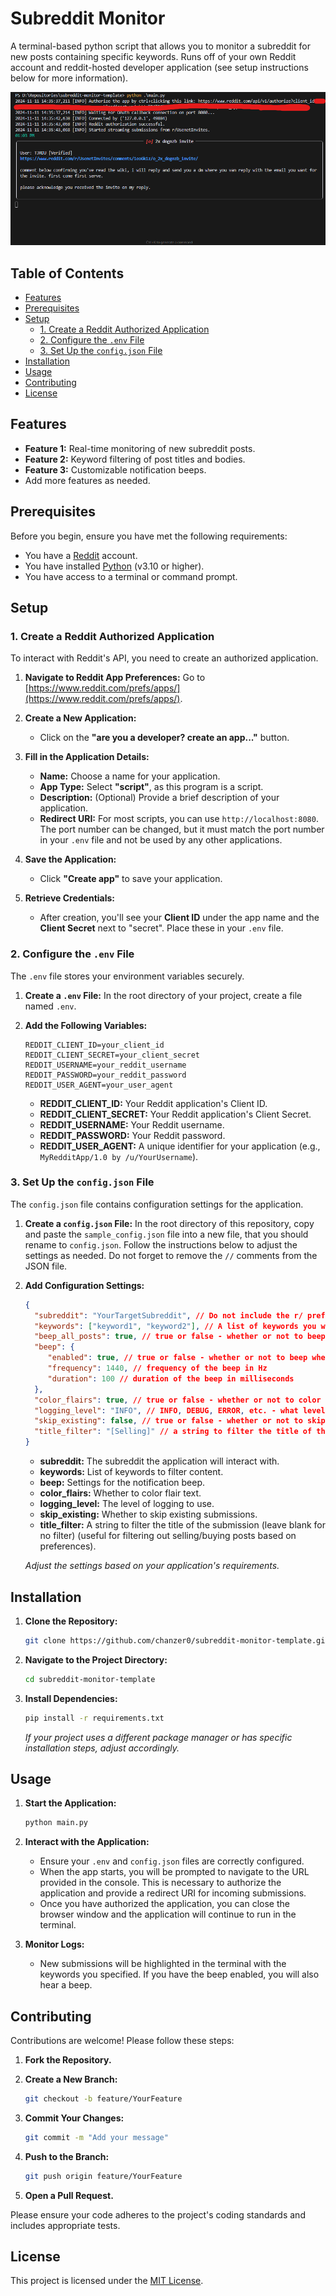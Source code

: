 # Subreddit Monitor

A terminal-based python script that allows you to monitor a subreddit for new posts containing specific keywords. Runs off of your own Reddit account and reddit-hosted developer application (see setup instructions below for more information).

![Example usage image](example_usage.png)

## Table of Contents

- [Features](#features)
- [Prerequisites](#prerequisites)
- [Setup](#setup)
  - [1. Create a Reddit Authorized Application](#1-create-a-reddit-authorized-application)
  - [2. Configure the `.env` File](#2-configure-the-env-file)
  - [3. Set Up the `config.json` File](#3-set-up-the-configjson-file)
- [Installation](#installation)
- [Usage](#usage)
- [Contributing](#contributing)
- [License](#license)

## Features

- **Feature 1:** Real-time monitoring of new subreddit posts.
- **Feature 2:** Keyword filtering of post titles and bodies.
- **Feature 3:** Customizable notification beeps.
- Add more features as needed.

## Prerequisites

Before you begin, ensure you have met the following requirements:

- You have a [Reddit](https://www.reddit.com/) account.
- You have installed [Python](https://www.python.org/) (v3.10 or higher).
- You have access to a terminal or command prompt.

## Setup

### 1. Create a Reddit Authorized Application

To interact with Reddit's API, you need to create an authorized application.

1. **Navigate to Reddit App Preferences:**
   Go to [https://www.reddit.com/prefs/apps/](https://www.reddit.com/prefs/apps/).

2. **Create a New Application:**
   - Click on the **"are you a developer? create an app..."** button.
   
3. **Fill in the Application Details:**
   - **Name:** Choose a name for your application.
   - **App Type:** Select **"script"**, as this program is a script.
   - **Description:** (Optional) Provide a brief description of your application.
   - **Redirect URI:** For most scripts, you can use `http://localhost:8080`. The port number can be changed, but it must match the port number in your `.env` file and not be used by any other applications.
   
4. **Save the Application:**
   - Click **"Create app"** to save your application.

5. **Retrieve Credentials:**
   - After creation, you'll see your **Client ID** under the app name and the **Client Secret** next to "secret". Place these in your `.env` file.

### 2. Configure the `.env` File

The `.env` file stores your environment variables securely.

1. **Create a `.env` File:**
   In the root directory of your project, create a file named `.env`.

2. **Add the Following Variables:**

   ```env
   REDDIT_CLIENT_ID=your_client_id
   REDDIT_CLIENT_SECRET=your_client_secret
   REDDIT_USERNAME=your_reddit_username
   REDDIT_PASSWORD=your_reddit_password
   REDDIT_USER_AGENT=your_user_agent
   ```

   - **REDDIT_CLIENT_ID:** Your Reddit application's Client ID.
   - **REDDIT_CLIENT_SECRET:** Your Reddit application's Client Secret.
   - **REDDIT_USERNAME:** Your Reddit username.
   - **REDDIT_PASSWORD:** Your Reddit password.
   - **REDDIT_USER_AGENT:** A unique identifier for your application (e.g., `MyRedditApp/1.0 by /u/YourUsername`).

### 3. Set Up the `config.json` File

The `config.json` file contains configuration settings for the application.

1. **Create a `config.json` File:**
   In the root directory of this repository, copy and paste the `sample_config.json` file into a new file, that you should rename to `config.json`. Follow the instructions below to adjust the settings as needed. Do not forget to remove the `//` comments from the JSON file.

2. **Add Configuration Settings:**

   ```json
   {
     "subreddit": "YourTargetSubreddit", // Do not include the r/ prefix
     "keywords": ["keyword1", "keyword2"], // A list of keywords you want highlighted in the post title or body
     "beep_all_posts": true, // true or false - whether or not to beep when a new submission is found
     "beep": {
        "enabled": true, // true or false - whether or not to beep when a new submission is found
        "frequency": 1440, // frequency of the beep in Hz
        "duration": 100 // duration of the beep in milliseconds
     },
     "color_flairs": true, // true or false - whether or not to color flair text (for trading subreddits)
     "logging_level": "INFO", // INFO, DEBUG, ERROR, etc. - what level of logging to use
     "skip_existing": false, // true or false - whether or not to skip existing submissions
     "title_filter": "[Selling]" // a string to filter the title of the submission (leave blank for no filter) (useful for filtering out selling/buying posts based on preferences)
   }
   ```

   - **subreddit:** The subreddit the application will interact with.
   - **keywords:** List of keywords to filter content.
   - **beep:** Settings for the notification beep.
   - **color_flairs:** Whether to color flair text.
   - **logging_level:** The level of logging to use.
   - **skip_existing:** Whether to skip existing submissions.
   - **title_filter:** A string to filter the title of the submission (leave blank for no filter) (useful for filtering out selling/buying posts based on preferences).

   *Adjust the settings based on your application's requirements.*

## Installation

1. **Clone the Repository:**

   ```bash
   git clone https://github.com/chanzer0/subreddit-monitor-template.git
   ```

2. **Navigate to the Project Directory:**

   ```bash
   cd subreddit-monitor-template
   ```

3. **Install Dependencies:**

   ```bash
   pip install -r requirements.txt
   ```

   *If your project uses a different package manager or has specific installation steps, adjust accordingly.*

## Usage

1. **Start the Application:**

   ```bash
   python main.py
   ```

2. **Interact with the Application:**
   
   - Ensure your `.env` and `config.json` files are correctly configured.
   - When the app starts, you will be prompted to navigate to the URL provided in the console. This is necessary to authorize the application and provide a redirect URI for incoming submissions.
   - Once you have authorized the application, you can close the browser window and the application will continue to run in the terminal.

3. **Monitor Logs:**
   
   - New submissions will be highlighted in the terminal with the keywords you specified. If you have the beep enabled, you will also hear a beep.

## Contributing

Contributions are welcome! Please follow these steps:

1. **Fork the Repository.**
2. **Create a New Branch:**

   ```bash
   git checkout -b feature/YourFeature
   ```

3. **Commit Your Changes:**

   ```bash
   git commit -m "Add your message"
   ```

4. **Push to the Branch:**

   ```bash
   git push origin feature/YourFeature
   ```

5. **Open a Pull Request.**

Please ensure your code adheres to the project's coding standards and includes appropriate tests.

## License

This project is licensed under the [MIT License](https://opensource.org/license/mit).
